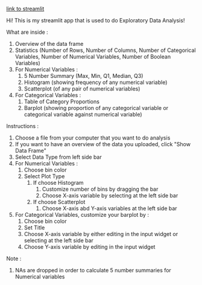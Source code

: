 [link to streamlit](https://liaohan618-streamlit-application-app-tho6ks.streamlit.app/)

Hi! This is my streamlit app that is used to do Exploratory Data Analysis!

What are inside : 
1. Overview of the data frame
2. Statistics (Number of Rows, Number of Columns, Number of Categorical Variables, Number of Numerical Variables, Number of Boolean Variables)
3. For Numerical Variables : 
   1. 5 Number Summary (Max, Min, Q1, Median, Q3)
   2. Histogram (showing frequency of any numerical variable)
   3. Scatterplot (of any pair of numerical variables)
4. For Categorical Variables : 
   1. Table of Category Proportions
   2. Barplot (showing proportion of any categorical variable or categorical variable against numerical variable)


Instructions : 
1. Choose a file from your computer that you want to do analysis
2. If you want to have an overview of the data you uploaded, click "Show Data Frame"
3. Select Data Type from left side bar 
4. For Numerical Variables :
   1. Choose bin color
   2. Select Plot Type
      1. If choose Histogram
         1. Customize number of bins by dragging the bar
         2. Choose X-axis variable by selecting at the left side bar
      2. If choose Scatterplot
         1. Choose X-axis abd Y-axis variables at the left side bar
5. For Categorical Variables, customize your barplot by :
   1. Choose bin color
   2. Set Title
   3. Choose X-axis variable by either editing in the input widget or selecting at the left side bar
   4. Choose Y-axis variable by editing in the input widget

Note : 
1. NAs are dropped in order to calculate 5 number summaries for Numerical variables